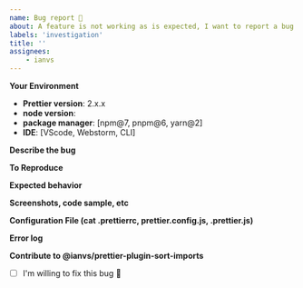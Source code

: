 ```yaml
---
name: Bug report 🐛
about: A feature is not working as is expected, I want to report a bug
labels: 'investigation'
title: ''
assignees:
    - ianvs
---
```


<!-- PLEASE READ THIS:
 - Include debugging notes will help to fix it faster.
 - Perfect English is not required, use public translators if is need it, we will do our best to help you.
 - Extra bonus: include screenshots, logs (remove sensitive data).
 - If you are willing to fix it, there is a checkbox at the bottom.
-->

**Your Environment**

- **Prettier version**: 2.x.x
- **node version**:
- **package manager**: [npm@7, pnpm@6, yarn@2]
- **IDE**: [VScode, Webstorm, CLI]

**Describe the bug**

<!-- A clear and concise description of what the bug is. -->

**To Reproduce**

<!-- IMPORTANT:
 - How to reproduce the issue
 - Steps to reproduce the issue
-->

**Expected behavior**

<!-- A clear and concise description of what you expected to happen. -->

**Screenshots, code sample, etc**

<!-- If applicable, add screenshots to help explain your problem.  -->

**Configuration File (cat .prettierrc, prettier.config.js, .prettier.js)**

<!-- Please be careful do not leak any sensitive information, remove tokens -->

**Error log**

<!-- A clear and concise description. -->

**Contribute to @ianvs/prettier-plugin-sort-imports**

- [ ] I'm willing to fix this bug 🥇
